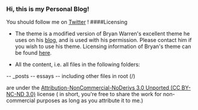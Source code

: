 ### Hi, this is my Personal Blog!

You should follow me on [Twitter][4] !
####Licensing
- The theme is a modified version of Bryan Warren's excellent theme he uses on his [blog][1], and is used with his permission. Please contact him if you wish to use his theme. Licensing information of Bryan's theme can be found [here][2].

- All the content, i.e. all files in the following folders:

-- _posts
-- essays
-- including other files in root (/)

are under the [Attribution-NonCommercial-NoDerivs 3.0 Unported (CC BY-NC-ND 3.0)][3] license ( in short, you're free to share the work for non-commercial purposes as long as you attribute it to me.)


[1]: http://coffeecomrade.com
[2]: http://coffeecomrade.com/colophon.html#license-info
[3]: http://creativecommons.org/licenses/by-nc-nd/3.0/
[4]: https://twitter.com/hardikr